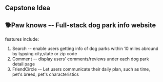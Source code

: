 ## Capstone Idea
## 🐕Paw knows -- Full-stack dog park info website
features include:
1. Search -- enable users getting info of dog parks within 10 miles abround by typying city,state or zip code
2. Comment -- display users' comments/reviews under each dog park detail page
3. FriendCircle -- Let users communicate their daily plan, such as time, pet's breed, pet's characteristics
